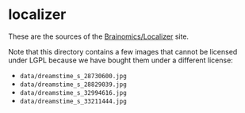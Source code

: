 localizer
=========

These are the sources of the [Brainomics/Localizer](https://brainomics.cea.fr/localizer/) site.

Note that this directory contains a few images that cannot be licensed under LGPL because we have bought them under a different license:
* `data/dreamstime_s_28730600.jpg`
* `data/dreamstime_s_28829039.jpg`
* `data/dreamstime_s_32994616.jpg`
* `data/dreamstime_s_33211444.jpg`
